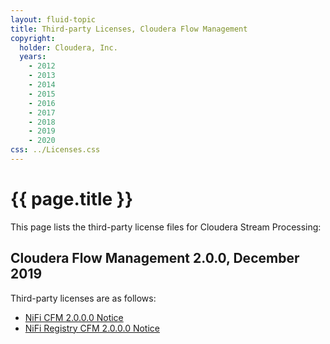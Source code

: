 ```yaml
---
layout: fluid-topic
title: Third-party Licenses, Cloudera Flow Management
copyright:
  holder: Cloudera, Inc.
  years:
    - 2012
    - 2013
    - 2014
    - 2015
    - 2016
    - 2017
    - 2018
    - 2019
    - 2020
css: ../Licenses.css
---
```

# {{ page.title }}

This page lists the third-party license files for Cloudera Stream
Processing:

## Cloudera Flow Management 2.0.0, December 2019

Third-party licenses are as follows:

* [NiFi CFM 2.0.0.0 Notice](/documentation/other/shared/licensefiles/cfm2000_nifi.txt)
* [NiFi Registry CFM 2.0.0.0 Notice](/documentation/other/shared/licensefiles/cfm2000_nifi-registry.txt)
